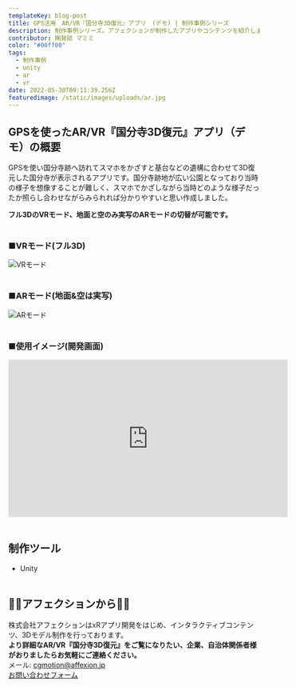 ```yaml
---
templateKey: blog-post
title: GPS活用　AR/VR『国分寺3D復元』アプリ　(デモ) | 制作事例シリーズ
description: 制作事例シリーズ。アフェクションが制作したアプリやコンテンツを紹介します。今回はGPSを使ったAR『国分寺3D復元』デモです。
contributor: 開発部 マミミ
color: "#00ff00"
tags:
  - 制作事例
  - unity
  - ar
  - vr
date: 2022-05-30T09:11:39.256Z
featuredimage: /static/images/uploads/ar.jpg
---
```

## GPSを使ったAR/VR『国分寺3D復元』アプリ（デモ）の概要<br>
GPSを使い国分寺跡へ訪れてスマホをかざすと基台などの遺構に合わせて3D復元した国分寺が表示されるアプリです。国分寺跡地が広い公園となっており当時の様子を想像することが難しく、スマホでかざしながら当時どのような様子だったか照らし合わせながらみられれば分かりやすいと思い作成しました。

**フル3DのVRモード、地面と空のみ実写のARモードの切替が可能です。**<br><br>
### ■VRモード(フル3D)<br>
![VRモード](https://firebasestorage.googleapis.com/v0/b/affexion-blog-image.appspot.com/o/kokubunji_gps%2FVR.jpg?alt=media&token=c437e848-442f-4aed-97c1-abf25d843f7c)<br><br>

### ■ARモード(地面&空は実写)<br>
![ARモード](https://firebasestorage.googleapis.com/v0/b/affexion-blog-image.appspot.com/o/kokubunji_gps%2FAR.jpg?alt=media&token=97e1be4a-24e0-439e-baf9-ed4cef8306ed)<br><br>

### ■使用イメージ(開発画面)<br>
<iframe width="560" height="315" src="https://www.youtube.com/embed/TSzVsM1JFuQ" title="YouTube video player" frameborder="0" allow="accelerometer; autoplay; clipboard-write; encrypted-media; gyroscope; picture-in-picture" allowfullscreen></iframe><br><br>

## 制作ツール<br>
- Unity <br><br>

## 👾👾アフェクションから👾👾<br>
株式会社アフェクションはxRアプリ開発をはじめ、インタラクティブコンテンツ、3Dモデル制作を行っております。<br>**より詳細なAR/VR『国分寺3D復元』をご覧になりたい、企業、自治体関係者様がおりましたらお気軽にご連絡ください。**<br>メール: cgmotion@affexion.jp<br>[お問い合わせフォーム](https://cgmotion.affexion.jp/#inquiry)

